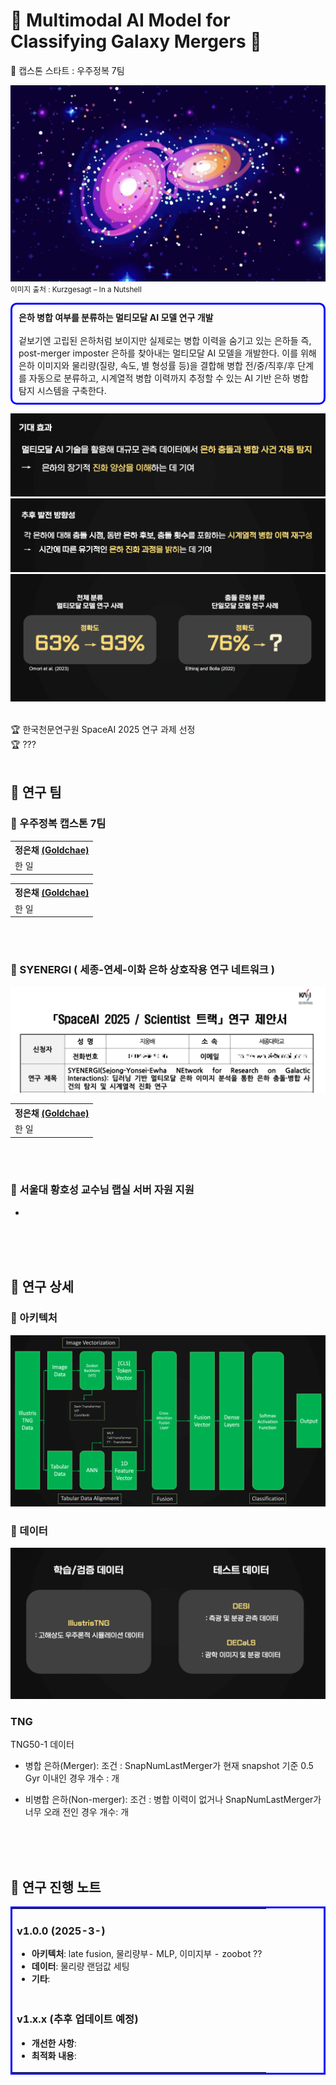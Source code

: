 # 🌌 Multimodal AI Model for Classifying Galaxy Mergers 🌌 

🔭 캡스톤 스타트 : 우주정복 7팀 

![메인페이지](./readMe_image/mergeGalaxy.png)
<small> 이미지 출처 : Kurzgesagt – In a Nutshell </small>

<div style="border: 3px solid blue; padding: 10px; border-radius: 10px;">
<b> 은하 병합 여부를 분류하는 멀티모달 AI 모델 연구 개발 </b>
<br/><br/>
겉보기엔 고립된 은하처럼 보이지만 실제로는 병합 이력을 숨기고 있는 은하들 즉, post-merger imposter 은하를 찾아내는 멀티모달 AI 모델을 개발한다. 이를 위해 은하 이미지와 물리량(질량, 속도, 별 형성률 등)을 결합해 병합 전/중/직후/후 단계를 자동으로 분류하고, 시계열적 병합 이력까지 추정할 수 있는 AI 기반 은하 병합 탐지 시스템을 구축한다.
<br/>


</div>

![기대 효과](./readMe_image/expected_effect.png)
![추후 발전 가능성](./readMe_image/expected_effect2.png)
![선행연구](./readMe_image/compare.png)

<!-- 성과 칸 -->
<br/> 
🏆 한국천문연구원 SpaceAI 2025 연구 과제 선정 <br/>
🏆 ???
<br/><br/>

## 🌌 연구 팀

### 🔭 우주정복 캡스톤 7팀

<table style="width: 100%;"> 
  <tr>
    <tr>
    <th>정은채 
    <a href="https://github.com/Goldchae" target="_blank">(Goldchae)</a>
    </th>
  </tr>
  </tr>
  <tr>
    <td> 한 일 </td>
  </tr>
</table>

<table style="width: 100%;"> 
  <tr>
    <tr>
    <th>정은채 
    <a href="https://github.com/Goldchae" target="_blank">(Goldchae)</a>
    </th>
  </tr>
  </tr>
  <tr>
    <td> 한 일 </td>
  </tr>
</table>


<br>
<br/>

### 🔭 SYENERGI ( 세종-연세-이화 은하 상호작용 연구 네트워크 )
![선행연구](./readMe_image/spaceAi.png)
<table style="width: 100%;"> 
  <tr>
    <tr>
    <th>정은채 
    <a href="https://github.com/Goldchae" target="_blank">(Goldchae)</a>
    </th>
  </tr>
  </tr>
  <tr>
    <td> 한 일 </td>
  </tr>
</table>


<br/>
<br/>


### 🔭 서울대 황호성 교수님 랩실 서버 자원 지원
- 

<br/>
<br/>
<br/>

## 🌌 연구 상세

### 🔭 아키텍처 
![아키텍처](./readMe_image/architecture.png)

### 🔭 데이터
![데이터](./readMe_image/data.png)
### TNG
TNG50-1 데이터

-  병합 은하(Merger): 
조건 : SnapNumLastMerger가 현재 snapshot 기준 0.5 Gyr 이내인 경우
개수 : 개 

- 비병합 은하(Non-merger):
조건 : 병합 이력이 없거나 SnapNumLastMerger가 너무 오래 전인 경우
개수: 개 


<br/>
<br/>
<br/>


## 🌌 연구 진행 노트

<table style="width: 100%;  border: 3px solid Blue;  ">
  <tr>
    <td>
      <h3>v1.0.0 (2025-3-)</h3>
      <ul>
        <li><strong>아키텍처</strong>: late fusion, 물리량부- MLP, 이미지부 - zoobot ??  </li>
        <li><strong>데이터</strong>: 물리량 랜덤값 세팅 </li>
        <li><strong>기타</strong>: </li>
      </ul>
    </td>
  </tr>
  <tr>
    <td>
      <h3>v1.x.x (추후 업데이트 예정)</h3>
      <ul>
        <li><strong>개선한 사항</strong>: </li>
        <li><strong>최적화 내용</strong>: </li>
      </ul>
    </td>
  </tr>
</table>

